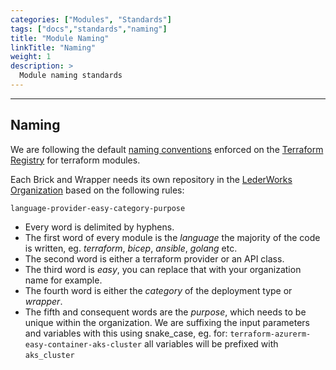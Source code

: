 ```yaml
---
categories: ["Modules", "Standards"]
tags: ["docs","standards","naming"] 
title: "Module Naming"
linkTitle: "Naming"
weight: 1
description: >
  Module naming standards
---
```

<hr>

## Naming
We are following the default [naming conventions](https://www.terraform.io/registry/modules/publish) enforced on the [Terraform Registry](https://registry.terraform.io/) for terraform modules.

Each Brick and Wrapper needs its own repository in the [LederWorks Organization](https://github.com/LederWorks) based on the following rules:

`language-provider-easy-category-purpose`

- Every word is delimited by hyphens.
- The first word of every module is the _language_ the majority of the code is written, eg. _terraform_, _bicep_, _ansible_, _golang_ etc.
- The second word is either a terraform provider or an API class.
- The third word is _easy_, you can replace that with your organization name for example.
- The fourth word is either the _category_ of the deployment type or _wrapper_.
- The fifth and consequent words are the _purpose_, which needs to be unique within the organization. We are suffixing the input parameters and variables with this using snake_case, eg. for:
`terraform-azurerm-easy-container-aks-cluster` all variables will be prefixed with `aks_cluster`